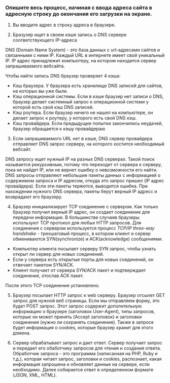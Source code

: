 ### Опишите весь процесс, начиная с ввода адреса сайта в адресную строку до окончания его загрузки на экране.

1. Вы вводите адрес в строку адреса в браузере.

2. Бразузер ищет в своем кэше запись о DNS сервере соответствующего IP-адреса

DNS (Domain Name System) - это база данных с url-адресами сайтов и связанными с ними IP. Каждый URL в интернете имеет свой уникальный IP. IP адрес принадлежит компьютеру, на котором находится сервер запрашиваемого вебсайта.

Чтобы найти запись DNS браузер проверяет 4 кэша:

* Кэш браузера. У браузера есть хранилище DNS записей для сайтов, на которых вы уже были.
* Кэш операционной системы. Если в кэше браузер нет записи о DNS, браузер делает системный запрос к операционной системи у которой есть свой кэш DNS записей.
* Кэш роутера. Если браузер ничего не нашел на компьютере, он делает запрос к роутеру, у которого есть свой DNS кэш.
* Кэш провайдера. Если предыдущие попытки закончились неудачей, браузер обращается к кэшу провайдераю

3. Если запрашиваемого URL нет в кэше, DNS сервер провайдера отправляет DNS запрос серверу, на которого хостится необходимый вебсайт.

DNS запросу ищет нужный IP на разных DNS серверах. Такой поиск называется рекурсивным, потому что переходит от сервера к серверу, пока не найдет IP, или не вернет ошибку о невозможности его найти. DNS запросы отправляют небольшие пакеты данных с информацией о содержимом запроса и IP адресом, откуда это запрос пришел (IP адрес провайдера). Если эти пакеты теряются, выводится ошибка. При нахождении нужного DNS сервера, пакеты берут верный IP адресс и возврадают его браузеру.

4. Браузер инициализирует TCP соединение с сервером.
Как только браузер получил верный IP адрес, он создает соединение для передачи информации. В большинстве случаев браузеры используют TCP протокол для любых HTTP запросов. Для соединения с сервером используется процесс *TCP/IP three-way handshake* - трехшаговый процесс, в котором клиент и сервер обмениваются SYN(synchronize) и ACK(acknowledge) сообщениями.
- Компьютер клиента посылает серверу SYN запрос, чтобы узнать открыт ли сервер для новых соединений.
- Если у сервера есть открытые порты для новых соединений, он отвечает пакетом SYN/ACK.
- Клиент получает от сервера SYN/ACK пакет и подтверждает соединение, отослав ACK пакет.

После этого TCP соединение установлено.

5. Браузер посылает HTTP запрос к web серверу.
Браузер отсылет GET запрос для нужной веб страницы. Если мы отправляем форму, это будет POST запрос.
Этот запрос содержит дополнтельную информацию о браузере (заголовок User-Agent), типы запросов, которые он может принять (Accept заголовок) и заголовки соединения (нужно ли сохранять соединение). Также в запросе будет информация о cookies, которые браузер хранит для этого домена.

6. Сервер обрабатывает запрос и дает ответ.
Сервер получает запрос и передает его обаботчику запросов для чтения и создания ответа. Обработчик запроса - это программа (написанная на PHP, Ruby и т.д.), которая читает запрос, заголовки и cookies, распознает, какая информация запрошена и обновляет данные на сервере, если необходимо. Далее собирается ответ в определенном формате (JSON, XML, HTML). 
